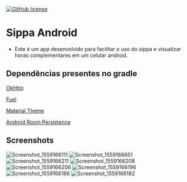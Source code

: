 [![GitHub license](https://img.shields.io/badge/license-Apache%20License%202.0-blue.svg?style=flat)](https://www.apache.org/licenses/LICENSE-2.0)
# Sippa Android
  - Este é um app desenvolvido para facilitar o uso do sippa e visualizar horas complementares em um celular android.

## Dependências presentes no gradle
[OkHttp](https://square.github.io/okhttp/)

[Fuel](https://fuel.gitbook.io) 

[Material Theme](https://material.io) 

[Android Room Persistence](https://developer.android.com/topic/libraries/architecture/room)

## Screenshots

![Screenshot_1559166111](https://user-images.githubusercontent.com/7853887/58597047-ae9a8b80-824c-11e9-824a-ce792b7f7895.png)
![Screenshot_1559166651](https://user-images.githubusercontent.com/7853887/58597048-ae9a8b80-824c-11e9-933a-ec648ddc66e6.png)
![Screenshot_1559166211](https://user-images.githubusercontent.com/7853887/58597049-ae9a8b80-824c-11e9-92c4-59c6b68578cd.png)
![Screenshot_1559166208](https://user-images.githubusercontent.com/7853887/58597050-ae9a8b80-824c-11e9-93da-4163d1399fe8.png)
![Screenshot_1559166206](https://user-images.githubusercontent.com/7853887/58597051-af332200-824c-11e9-8919-a0dcb1ab2fc6.png)
![Screenshot_1559166196](https://user-images.githubusercontent.com/7853887/58597052-af332200-824c-11e9-9d37-579fa8c36d27.png)
![Screenshot_1559166186](https://user-images.githubusercontent.com/7853887/58597053-af332200-824c-11e9-85ef-11a2c20385ba.png)
![Screenshot_1559166182](https://user-images.githubusercontent.com/7853887/58597054-af332200-824c-11e9-9a98-999d88f3f97c.png)
